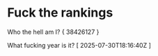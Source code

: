 # Fuck the rankings

Who the hell am I?
{ 38426127 }

What fucking year is it?
[ 2025-07-30T18:16:40Z ]
